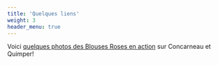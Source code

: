```yaml
---
title: 'Quelques liens'
weight: 3
header_menu: true
---
```


Voici [quelques photos des Blouses Roses en action](/galerie) sur Concarneau et Quimper!
